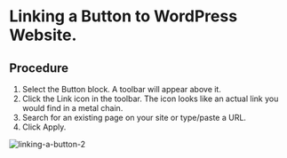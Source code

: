 # Linking a Button to WordPress Website.

## Procedure

1. Select the Button block. A toolbar will appear above it.
2. Click the Link icon in the toolbar. The icon looks like an actual link you would find in a metal chain.
3. Search for an existing page on your site or type/paste a URL.
4. Click Apply.

![linking-a-button-2](https://github.com/shishirraven/wpguide/assets/41319687/a4443b4f-a45b-4fcf-872f-3d65112a4c54)
